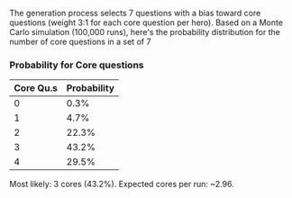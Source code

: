 The generation process selects 7 questions with a bias toward core questions (weight 3:1 for each core question per hero). Based on a Monte Carlo simulation (100,000 runs), here's the probability distribution for the number of core questions in a set of 7

### Probability for Core questions 

| Core Qu.s | Probability |
|-----------|-------------|
| 0         | 0.3%        |
| 1         | 4.7%        |
| 2         | 22.3%       |
| 3         | 43.2%       |
| 4         | 29.5%       |

Most likely: 3 cores (43.2%). Expected cores per run: ~2.96.

